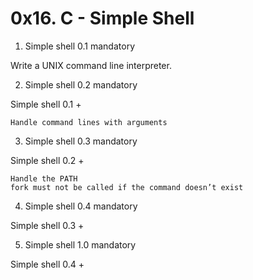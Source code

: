 # 0x16. C - Simple Shell

1. Simple shell 0.1
mandatory

Write a UNIX command line interpreter.


2. Simple shell 0.2
mandatory

Simple shell 0.1 +

    Handle command lines with arguments


3. Simple shell 0.3
mandatory

Simple shell 0.2 +

    Handle the PATH
    fork must not be called if the command doesn’t exist


4. Simple shell 0.4
mandatory

Simple shell 0.3 +


5. Simple shell 1.0
mandatory

Simple shell 0.4 +
